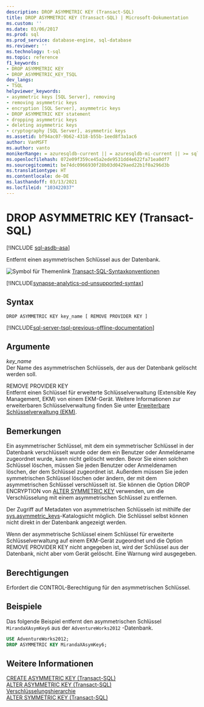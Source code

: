 ```yaml
---
description: DROP ASYMMETRIC KEY (Transact-SQL)
title: DROP ASYMMETRIC KEY (Transact-SQL) | Microsoft-Dokumentation
ms.custom: ''
ms.date: 03/06/2017
ms.prod: sql
ms.prod_service: database-engine, sql-database
ms.reviewer: ''
ms.technology: t-sql
ms.topic: reference
f1_keywords:
- DROP ASYMMETRIC KEY
- DROP_ASYMMETRIC_KEY_TSQL
dev_langs:
- TSQL
helpviewer_keywords:
- asymmetric keys [SQL Server], removing
- removing asymmetric keys
- encryption [SQL Server], asymmetric keys
- DROP ASYMMETRIC KEY statement
- dropping asymmetric keys
- deleting asymmetric keys
- cryptography [SQL Server], asymmetric keys
ms.assetid: bf94ac07-9b62-4318-b55b-1eed8f3a1ac6
author: VanMSFT
ms.author: vanto
monikerRange: = azuresqldb-current || = azuresqldb-mi-current || >= sql-server-2016 || >= sql-server-linux-2017||= azure-sqldw-latest
ms.openlocfilehash: 072e09f359ce45a2ede9531dd4e622fa71ea0df7
ms.sourcegitcommit: be74dc0966930f28b03d0429aed22b1f0a296d3b
ms.translationtype: HT
ms.contentlocale: de-DE
ms.lasthandoff: 03/13/2021
ms.locfileid: "103422037"
---
```

# <a name="drop-asymmetric-key-transact-sql"></a>DROP ASYMMETRIC KEY (Transact-SQL)
[!INCLUDE [sql-asdb-asa](../../includes/applies-to-version/sql-asdb-asa.md)]

  Entfernt einen asymmetrischen Schlüssel aus der Datenbank.  
  
 ![Symbol für Themenlink](../../database-engine/configure-windows/media/topic-link.gif "Symbol für Themenlink") [Transact-SQL-Syntaxkonventionen](../../t-sql/language-elements/transact-sql-syntax-conventions-transact-sql.md)

[!INCLUDE[synapse-analytics-od-unsupported-syntax](../../includes/\synapse-analytics-od-unsupported-syntax.md)]  
  
## <a name="syntax"></a>Syntax  
  
```syntaxsql
DROP ASYMMETRIC KEY key_name [ REMOVE PROVIDER KEY ]  
```  
  
[!INCLUDE[sql-server-tsql-previous-offline-documentation](../../includes/sql-server-tsql-previous-offline-documentation.md)]

## <a name="arguments"></a>Argumente
 *key_name*  
 Der Name des asymmetrischen Schlüssels, der aus der Datenbank gelöscht werden soll.  
  
 REMOVE PROVIDER KEY  
 Entfernt einen Schlüssel für erweiterte Schlüsselverwaltung (Extensible Key Management, EKM) von einem EKM-Gerät. Weitere Informationen zur erweiterbaren Schlüsselverwaltung finden Sie unter [Erweiterbare Schlüsselverwaltung &#40;EKM&#41;](../../relational-databases/security/encryption/extensible-key-management-ekm.md).  
  
## <a name="remarks"></a>Bemerkungen  
 Ein asymmetrischer Schlüssel, mit dem ein symmetrischer Schlüssel in der Datenbank verschlüsselt wurde oder dem ein Benutzer oder Anmeldename zugeordnet wurde, kann nicht gelöscht werden. Bevor Sie einen solchen Schlüssel löschen, müssen Sie jeden Benutzer oder Anmeldenamen löschen, der dem Schlüssel zugeordnet ist. Außerdem müssen Sie jeden symmetrischen Schlüssel löschen oder ändern, der mit dem asymmetrischen Schlüssel verschlüsselt ist. Sie können die Option DROP ENCRYPTION von [ALTER SYMMETRIC KEY](../../t-sql/statements/alter-symmetric-key-transact-sql.md) verwenden, um die Verschlüsselung mit einem asymmetrischen Schlüssel zu entfernen.  
  
 Der Zugriff auf Metadaten von asymmetrischen Schlüsseln ist mithilfe der [sys.asymmetric_keys](../../relational-databases/system-catalog-views/sys-asymmetric-keys-transact-sql.md)-Katalogsicht möglich. Die Schlüssel selbst können nicht direkt in der Datenbank angezeigt werden.  
  
 Wenn der asymmetrische Schlüssel einem Schlüssel für erweiterte Schlüsselverwaltung auf einem EKM-Gerät zugeordnet und die Option REMOVE PROVIDER KEY nicht angegeben ist, wird der Schlüssel aus der Datenbank, nicht aber vom Gerät gelöscht. Eine Warnung wird ausgegeben.  
  
## <a name="permissions"></a>Berechtigungen  
 Erfordert die CONTROL-Berechtigung für den asymmetrischen Schlüssel.  
  
## <a name="examples"></a>Beispiele  
 Das folgende Beispiel entfernt den asymmetrischen Schlüssel `MirandaXAsymKey6` aus der `AdventureWorks2012` -Datenbank.  
  
```sql  
USE AdventureWorks2012;  
DROP ASYMMETRIC KEY MirandaXAsymKey6;  
```  
  
## <a name="see-also"></a>Weitere Informationen  
 [CREATE ASYMMETRIC KEY &#40;Transact-SQL&#41;](../../t-sql/statements/create-asymmetric-key-transact-sql.md)   
 [ALTER ASYMMETRIC KEY &#40;Transact-SQL&#41;](../../t-sql/statements/alter-asymmetric-key-transact-sql.md)   
 [Verschlüsselungshierarchie](../../relational-databases/security/encryption/encryption-hierarchy.md)   
 [ALTER SYMMETRIC KEY &#40;Transact-SQL&#41;](../../t-sql/statements/alter-symmetric-key-transact-sql.md)  
  
  
